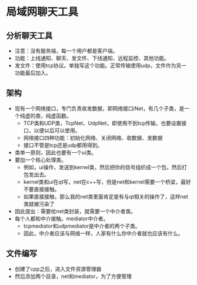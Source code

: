 # 局域网聊天工具

## 分析聊天工具

* 注意：没有服务端，每一个用户都是客户端。
* 功能：上线通知、聊天、发文件、下线通知、远程监控、其他功能。
* 发文件：使用tcp协议。单独写这个功能。正常传输使用udp，文件作为另一功能最后加入。

## 架构
* 现有一个网络接口，专门负责收发数据，即网络接口iNet，有几个子类，是一个纯虚的类，纯虚函数。
	* TCP类和UDP类，TcpNet、UdpNet，即使用不到tcp传输，也要设置接口，以便以后可以使用。
	* 网络接口四种功能：初始化网络、关闭网络、收数据、发数据
	* 接口不管是tcp还是udp都用得到。
* 类单一原则，因此也要有一个ui类。
* 要加一个核心处理类。
	* 例如，ui操作，发送到kernel类，然后把你的信号组织成一个包，然后打包发出去。
	* kernel类和ui在qt写，net在c++写，但是net和kernel需要一个桥梁，最好不要直接接触。
	* 如果直接接触，那么我的net类里面肯定是有与qt相关的操作了，这样net类就被污染了
* 因此提出：需要给net类封装，就需要一个中介者类。
* 每个人都和中介接触。mediator中介者。
	* tcpmediator和udpmediator是中介者的两个子类。
	* 因此，中介者应该与网络一样，人家有什么你中介者就也应该有什么。

## 文件编写
* 创建了cpp之后，进入文件资源管理器
* 然后添加两个目录，net和mediator，为了方便管理